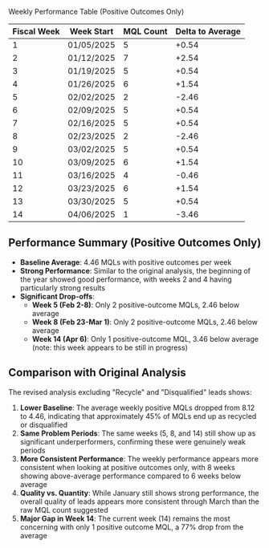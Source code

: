 Weekly Performance Table (Positive Outcomes Only)

| Fiscal Week | Week Start | MQL Count | Delta to Average |
| ----------- | ---------- | --------- | ---------------- |
| 1           | 01/05/2025 | 5         | +0.54            |
| 2           | 01/12/2025 | 7         | +2.54            |
| 3           | 01/19/2025 | 5         | +0.54            |
| 4           | 01/26/2025 | 6         | +1.54            |
| 5           | 02/02/2025 | 2         | -2.46            |
| 6           | 02/09/2025 | 5         | +0.54            |
| 7           | 02/16/2025 | 5         | +0.54            |
| 8           | 02/23/2025 | 2         | -2.46            |
| 9           | 03/02/2025 | 5         | +0.54            |
| 10          | 03/09/2025 | 6         | +1.54            |
| 11          | 03/16/2025 | 4         | -0.46            |
| 12          | 03/23/2025 | 6         | +1.54            |
| 13          | 03/30/2025 | 5         | +0.54            |
| 14          | 04/06/2025 | 1         | -3.46            |

## Performance Summary (Positive Outcomes Only)

- **Baseline Average**: 4.46 MQLs with positive outcomes per week
- **Strong Performance**: Similar to the original analysis, the beginning of the year showed good performance, with weeks 2 and 4 having particularly strong results
- **Significant Drop-offs**:
    - **Week 5 (Feb 2-8)**: Only 2 positive-outcome MQLs, 2.46 below average
    - **Week 8 (Feb 23-Mar 1)**: Only 2 positive-outcome MQLs, 2.46 below average
    - **Week 14 (Apr 6)**: Only 1 positive-outcome MQL, 3.46 below average (note: this week appears to be still in progress)

## Comparison with Original Analysis

The revised analysis excluding "Recycle" and "Disqualified" leads shows:

1. **Lower Baseline**: The average weekly positive MQLs dropped from 8.12 to 4.46, indicating that approximately 45% of MQLs end up as recycled or disqualified
2. **Same Problem Periods**: The same weeks (5, 8, and 14) still show up as significant underperformers, confirming these were genuinely weak periods
3. **More Consistent Performance**: The weekly performance appears more consistent when looking at positive outcomes only, with 8 weeks showing above-average performance compared to 6 weeks below average
4. **Quality vs. Quantity**: While January still shows strong performance, the overall quality of leads appears more consistent through March than the raw MQL count suggested
5. **Major Gap in Week 14**: The current week (14) remains the most concerning with only 1 positive outcome MQL, a 77% drop from the average
    